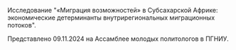 Исследование "«Миграция возможностей» в Субсахарской Африке: экономические детерминанты внутрирегиональных миграционных потоков".

Представлено 09.11.2024 на Ассамблее молодых политологов в ПГНИУ.
